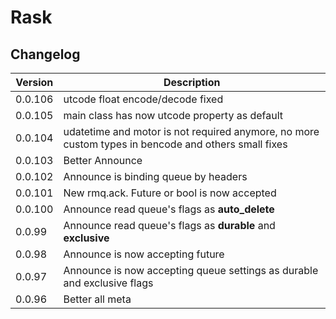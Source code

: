 # Rask

## Changelog

|Version|Description|
|----|----|
|0.0.106|utcode float encode/decode fixed|
|0.0.105|main class has now utcode property as default|
|0.0.104|udatetime and motor is not required anymore, no more custom types in bencode and others small fixes|
|0.0.103|Better Announce|
|0.0.102|Announce is binding queue by headers|
|0.0.101|New rmq.ack. Future or bool is now accepted|
|0.0.100|Announce read queue's flags as **auto_delete**|
|0.0.99|Announce read queue's flags as **durable** and **exclusive**|
|0.0.98|Announce is now accepting future|
|0.0.97|Announce is now accepting queue settings as durable and exclusive flags|
|0.0.96|Better all meta|
